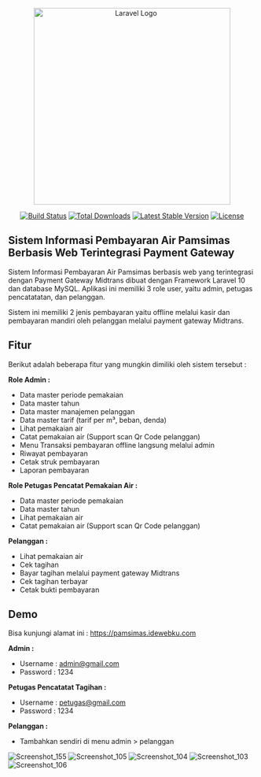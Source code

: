 <p align="center"><a href="https://laravel.com" target="_blank"><img src="https://raw.githubusercontent.com/laravel/art/master/logo-lockup/5%20SVG/2%20CMYK/1%20Full%20Color/laravel-logolockup-cmyk-red.svg" width="400" alt="Laravel Logo"></a></p>

<p align="center">
<a href="https://github.com/laravel/framework/actions"><img src="https://github.com/laravel/framework/workflows/tests/badge.svg" alt="Build Status"></a>
<a href="https://packagist.org/packages/laravel/framework"><img src="https://img.shields.io/packagist/dt/laravel/framework" alt="Total Downloads"></a>
<a href="https://packagist.org/packages/laravel/framework"><img src="https://img.shields.io/packagist/v/laravel/framework" alt="Latest Stable Version"></a>
<a href="https://packagist.org/packages/laravel/framework"><img src="https://img.shields.io/packagist/l/laravel/framework" alt="License"></a>
</p>

## Sistem Informasi Pembayaran Air Pamsimas Berbasis Web Terintegrasi Payment Gateway
Sistem Informasi Pembayaran Air Pamsimas berbasis web yang terintegrasi dengan Payment Gateway Midtrans dibuat dengan Framework Laravel 10 dan database MySQL. Aplikasi ini memiliki 3 role user, yaitu admin, petugas pencatatatan, dan pelanggan. 

Sistem ini memiliki 2 jenis pembayaran yaitu offline melalui kasir dan pembayaran mandiri oleh pelanggan melalui payment gateway Midtrans.

## Fitur
Berikut adalah beberapa fitur yang mungkin dimiliki oleh sistem tersebut :

**Role Admin :**
- Data master periode pemakaian
- Data master tahun
- Data master manajemen pelanggan
- Data master tarif (tarif per m³, beban, denda)
- Lihat pemakaian air 
- Catat pemakaian air (Support scan Qr Code pelanggan)
- Menu Transaksi pembayaran offline langsung melalui admin
- Riwayat pembayaran
- Cetak struk pembayaran
- Laporan pembayaran


**Role Petugas Pencatat Pemakaian Air :**
- Data master periode pemakaian
- Data master tahun
- Lihat pemakaian air 
- Catat pemakaian air (Support scan Qr Code pelanggan)


**Pelanggan :**
- Lihat pemakaian air
- Cek tagihan
- Bayar tagihan melalui payment gateway Midtrans
- Cek tagihan terbayar
- Cetak bukti pembayaran


## Demo
Bisa kunjungi alamat ini : https://pamsimas.idewebku.com

**Admin :**
- Username : admin@gmail.com
- Password : 1234

**Petugas Pencatatat Tagihan :**
- Username : petugas@gmail.com
- Password : 1234

**Pelanggan :**
- Tambahkan sendiri di menu admin > pelanggan


![Screenshot_155](https://github.com/dwipurnomo12/pamsimas/assets/105181667/44875c30-65ca-43b2-8cc7-c5bd97b821be)
![Screenshot_105](https://github.com/dwipurnomo12/pamsimas/assets/105181667/0d18b884-f101-4775-b7c5-a85bbd4c9dd1)
![Screenshot_104](https://github.com/dwipurnomo12/pamsimas/assets/105181667/8579760b-5d64-4f90-813f-59a043ca29b2)
![Screenshot_103](https://github.com/dwipurnomo12/pamsimas/assets/105181667/92638c47-d5e3-43b8-aca1-59d873bba837)
![Screenshot_106](https://github.com/dwipurnomo12/pamsimas/assets/105181667/2dbb303a-30cc-41c7-90d1-f5194ee24ff9)
